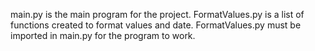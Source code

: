 main.py is the main program for the project.
FormatValues.py is a list of functions created to format values and date.
FormatValues.py must be imported in main.py for the program to work.
